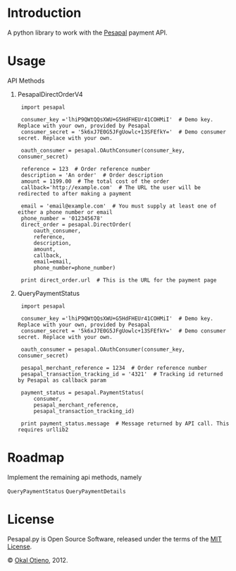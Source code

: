 Introduction
============

A python library to work with the [Pesapal](https://www.pesapal.com) payment API.

Usage
=====

API Methods

1. PesapalDirectOrderV4

        import pesapal

        consumer_key ='lhiP9QWtQQsXWU+G5HdFHEUr41COHMiI'  # Demo key. Replace with your own, provided by Pesapal
        consumer_secret = '5k6xJ7E0G5JFgUowlc+13SFEfkY='  # Demo consumer secret. Replace with your own.

        oauth_consumer = pesapal.OAuthConsumer(consumer_key, consumer_secret)

        reference = 123  # Order reference number
        description = 'An order'  # Order description
        amount = 1199.00  # The total cost of the order
        callback='http://example.com'  # The URL the user will be redirected to after making a payment

        email = 'email@example.com'  # You must supply at least one of either a phone number or email
        phone_number = '012345678'
        direct_order = pesapal.DirectOrder(
            oauth_consumer,
            reference,
            description,
            amount,
            callback,
            email=email,
            phone_number=phone_number)

        print direct_order.url  # This is the URL for the payment page

2. QueryPaymentStatus

        import pesapal

        consumer_key ='lhiP9QWtQQsXWU+G5HdFHEUr41COHMiI'  # Demo key. Replace with your own, provided by Pesapal
        consumer_secret = '5k6xJ7E0G5JFgUowlc+13SFEfkY='  # Demo consumer secret. Replace with your own.

        oauth_consumer = pesapal.OAuthConsumer(consumer_key, consumer_secret)

        pesapal_merchant_reference = 1234  # Order reference number
        pesapal_transaction_tracking_id = '4321'  # Tracking id returned by Pesapal as callback param

        payment_status = pesapal.PaymentStatus(
            consumer,
            pesapal_merchant_reference,
            pesapal_transaction_tracking_id)

        print payment_status.message  # Message returned by API call. This requires urllib2

Roadmap
=======

Implement the remaining api methods, namely

`QueryPaymentStatus`
`QueryPaymentDetails`

License
=======

Pesapal.py is Open Source Software, released under the terms of the [MIT License](http://www.opensource.org/licenses/mit-license.php).

&copy; [Okal Otieno](https://twitter.com/okalotieno), 2012.
